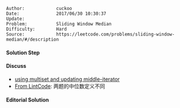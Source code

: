 
    Author:            cuckoo
    Date:              2017/06/30 10:30:37
    Update:            
    Problem:           Sliding Window Median
    Difficulty:        Hard
    Source:            https://leetcode.com/problems/sliding-window-median/#/description

#### Solution Step

#### Discuss
 - [using multiset and updating middle-iterator](https://discuss.leetcode.com/topic/74963/o-n-log-k-c-using-multiset-and-updating-middle-iterator)
 - [From LintCode](http://www.jiuzhang.com/solution/sliding-window-median/): 两题的中位数定义不同

#### Editorial Solution
